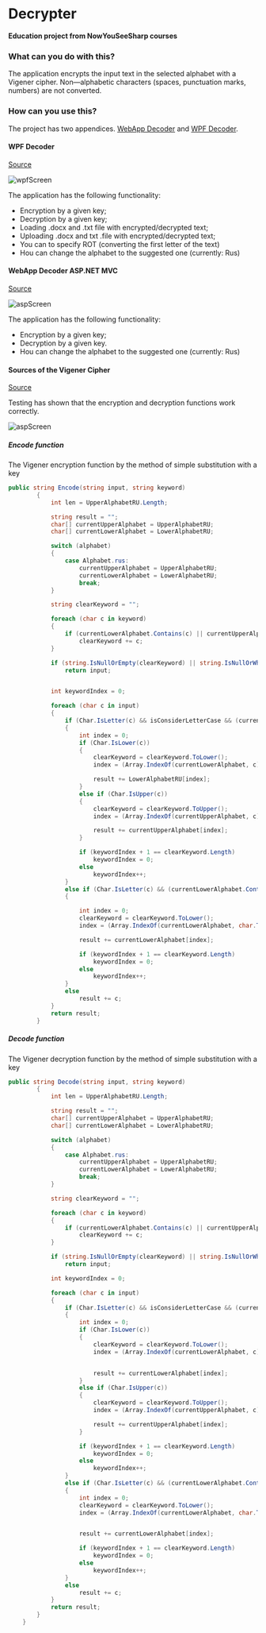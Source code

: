 
# Decrypter

**Education project from NowYouSeeSharp courses**

### What can you do with this?

The application encrypts the input text in the selected alphabet with a Vigener cipher. 
Non—alphabetic characters (spaces, punctuation marks, numbers) are not converted.

### How can you use this?

The project has two appendices. [WebApp Decoder](https://github.com/aziyaev/Decrypter/tree/main/DecrypterWebApp) and [WPF Decoder](https://github.com/aziyaev/Decrypter/tree/main/DecrypterWPF).

#### WPF Decoder

[Source](https://github.com/aziyaev/Decrypter/tree/main/DecrypterWPF)

<img src="https://github.com/aziyaev/Decrypter/blob/main/MSTestDecrypter/wpf.png" alt="wpfScreen"/>

The application has the following functionality: 
* Encryption by a given key;
* Decryption by a given key; 
* Loading .docx and .txt file with encrypted/decrypted text; 
* Uploading .docx and txt .file with encrypted/decrypted text;
* You can to specify ROT (converting the first letter of the text)
* Нou can change the alphabet to the suggested one (currently: Rus)

#### WebApp Decoder ASP.NET MVC

[Source](https://github.com/aziyaev/Decrypter/tree/main/DecrypterWebApp)

<img src="https://github.com/aziyaev/Decrypter/blob/main/MSTestDecrypter/asp.png" alt="aspScreen"/>

The application has the following functionality: 
* Encryption by a given key;
* Decryption by a given key.
* Нou can change the alphabet to the suggested one (currently: Rus)

#### Sources of the Vigener Cipher

[Source](https://github.com/aziyaev/Decrypter/tree/main/VigenereCipher)

Testing has shown that the encryption and decryption functions work correctly.

<img src="https://github.com/aziyaev/Decrypter/blob/main/MSTestDecrypter/asp.png" alt="aspScreen"/>

##### Encode function

The Vigener encryption function by the method of simple substitution with a key

```C#
public string Encode(string input, string keyword)
        {
            int len = UpperAlphabetRU.Length;

            string result = "";
            char[] currentUpperAlphabet = UpperAlphabetRU;
            char[] currentLowerAlphabet = LowerAlphabetRU;

            switch (alphabet)
            {
                case Alphabet.rus:
                    currentUpperAlphabet = UpperAlphabetRU;
                    currentLowerAlphabet = LowerAlphabetRU;
                    break;
            }

            string clearKeyword = "";

            foreach (char c in keyword)
            {
                if (currentLowerAlphabet.Contains(c) || currentUpperAlphabet.Contains(c))
                    clearKeyword += c;
            }

            if (string.IsNullOrEmpty(clearKeyword) || string.IsNullOrWhiteSpace(clearKeyword))
                return input;


            int keywordIndex = 0;

            foreach (char c in input)
            {
                if (Char.IsLetter(c) && isConsiderLetterCase && (currentLowerAlphabet.Contains(c) || currentUpperAlphabet.Contains(c)))
                {
                    int index = 0;
                    if (Char.IsLower(c))
                    {
                        clearKeyword = clearKeyword.ToLower();
                        index = (Array.IndexOf(currentLowerAlphabet, c) + len + Array.IndexOf(currentLowerAlphabet, clearKeyword[keywordIndex]) + ROT) % len;

                        result += LowerAlphabetRU[index];
                    }
                    else if (Char.IsUpper(c))
                    {
                        clearKeyword = clearKeyword.ToUpper();
                        index = (Array.IndexOf(currentUpperAlphabet, c) + len + Array.IndexOf(currentUpperAlphabet, clearKeyword[keywordIndex]) + ROT) % len;

                        result += currentUpperAlphabet[index];
                    }

                    if (keywordIndex + 1 == clearKeyword.Length)
                        keywordIndex = 0;
                    else
                        keywordIndex++;
                }
                else if (Char.IsLetter(c) && (currentLowerAlphabet.Contains(c) || currentUpperAlphabet.Contains(c)))
                {

                    int index = 0;
                    clearKeyword = clearKeyword.ToLower();
                    index = (Array.IndexOf(currentLowerAlphabet, char.ToLower(c)) + len + Array.IndexOf(currentLowerAlphabet, clearKeyword[keywordIndex]) + ROT) % len;

                    result += currentLowerAlphabet[index];

                    if (keywordIndex + 1 == clearKeyword.Length)
                        keywordIndex = 0;
                    else
                        keywordIndex++;
                }
                else
                    result += c;
            }
            return result;
        }
```

##### Decode function

The Vigener decryption function by the method of simple substitution with a key

```C#
public string Decode(string input, string keyword)
        {
            int len = UpperAlphabetRU.Length;

            string result = "";
            char[] currentUpperAlphabet = UpperAlphabetRU;
            char[] currentLowerAlphabet = LowerAlphabetRU;

            switch (alphabet)
            {
                case Alphabet.rus:
                    currentUpperAlphabet = UpperAlphabetRU;
                    currentLowerAlphabet = LowerAlphabetRU;
                    break;
            }

            string clearKeyword = "";

            foreach (char c in keyword)
            {
                if (currentLowerAlphabet.Contains(c) || currentUpperAlphabet.Contains(c))
                    clearKeyword += c;
            }

            if (string.IsNullOrEmpty(clearKeyword) || string.IsNullOrWhiteSpace(clearKeyword))
                return input;

            int keywordIndex = 0;

            foreach (char c in input)
            {
                if (Char.IsLetter(c) && isConsiderLetterCase && (currentLowerAlphabet.Contains(c) || currentUpperAlphabet.Contains(c)))
                {
                    int index = 0;
                    if (Char.IsLower(c))
                    {
                        clearKeyword = clearKeyword.ToLower();
                        index = (Array.IndexOf(currentLowerAlphabet, c) + len - Array.IndexOf(currentLowerAlphabet, clearKeyword[keywordIndex]) - ROT) % len;


                        result += currentLowerAlphabet[index];
                    }
                    else if (Char.IsUpper(c))
                    {
                        clearKeyword = clearKeyword.ToUpper();
                        index = (Array.IndexOf(currentUpperAlphabet, c) + len - Array.IndexOf(currentUpperAlphabet, clearKeyword[keywordIndex]) - ROT) % len;

                        result += currentUpperAlphabet[index];
                    }

                    if (keywordIndex + 1 == clearKeyword.Length)
                        keywordIndex = 0;
                    else
                        keywordIndex++;
                }
                else if (Char.IsLetter(c) && (currentLowerAlphabet.Contains(c) || currentUpperAlphabet.Contains(c)))
                {
                    int index = 0;
                    clearKeyword = clearKeyword.ToLower();
                    index = (Array.IndexOf(currentLowerAlphabet, char.ToLower(c)) + len - Array.IndexOf(currentLowerAlphabet, clearKeyword[keywordIndex]) - ROT) % len;


                    result += currentLowerAlphabet[index];

                    if (keywordIndex + 1 == clearKeyword.Length)
                        keywordIndex = 0;
                    else
                        keywordIndex++;
                }
                else
                    result += c;
            }
            return result;
        }
    }
```
